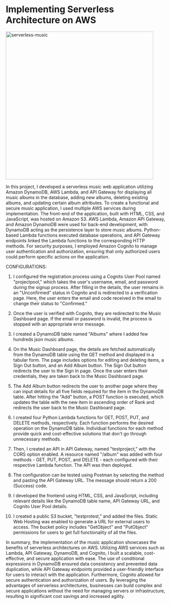 # Implementing Serverless Architecture on AWS
<img width="466" alt="serverless-music" src="https://github.com/Zahyl/Serverless-Architecture-AWS/assets/71133664/c634b129-4dee-4bc4-af1f-759744e9545e">

In this project, I developed a serverless music web application utilizing Amazon DynamoDB, AWS Lambda, and API Gateway for displaying all music albums in the database, adding new albums, deleting existing albums, and updating certain album attributes. To create a functional and secure music application, I used multiple AWS services during implementation. The front-end of the application, built with HTML, CSS, and JavaScript, was hosted on Amazon S3. AWS Lambda, Amazon API Gateway, and Amazon DynamoDB were used for back-end development, with DynamoDB acting as the persistence layer to store music albums. Python-based Lambda functions executed database operations, and API Gateway endpoints linked the Lambda functions to the corresponding HTTP methods. For security purposes, I employed Amazon Cognito to manage user authentication and authorization, ensuring that only authorized users could perform specific actions on the application.

CONFIGURATIONS:

1. I configured the registration process using a Cognito User Pool named "projectpool," which takes the user's username, email, and password during the signup process. After filling in the details, the user remains in an "Unconfirmed" status in Cognito and is redirected to a verification page. Here, the user enters the email and code received in the email to change their status to "Confirmed."

2. Once the user is verified with Cognito, they are redirected to the Music Dashboard page. If the email or password is invalid, the process is stopped with an appropriate error message.

3. I created a DynamoDB table named "Albums" where I added few hundreds json music albums.

4. On the Music Dashboard page, the details are fetched automatically from the DynamoDB table using the GET method and displayed in a tabular form. The page includes options for editing and deleting items, a Sign Out button, and an Add Album button. The Sign Out button redirects the user to the Sign In page. Once the user enters their credentials, they are taken back to the Music Dashboard page.

5. The Add Album button redirects the user to another page where they can input details for all five fields required for the item in the DynamoDB table. After hitting the "Add" button, a POST function is executed, which updates the table with the new item in ascending order of Rank and redirects the user back to the Music Dashboard page.

6. I created four Python Lambda functions for GET, POST, PUT, and DELETE methods, respectively. Each function performs the desired operation on the DynamoDB table. Individual functions for each method provide quick and cost-effective solutions that don't go through unnecessary methods.

7. Then, I created an API in API Gateway, named "testproject," with the CORS option enabled. A resource named "/album" was added with four methods - GET, PUT, POST, and DELETE - each configured with their respective Lambda function. The API was then deployed.

8. The configuration can be tested using Postman by selecting the method and pasting the API Gateway URL. The message should return a 200 (Success) code.

9. I developed the frontend using HTML, CSS, and JavaScript, including relevant details like the DynamoDB table name, API Gateway URL, and Cognito User Pool details.

10. I created a public S3 bucket, "testprotest," and added the files. Static Web Hosting was enabled to generate a URL for external users to access. The bucket policy includes "GetObject" and "PutObject" permissions for users to get full functionality of all the files.

In summary, the implementation of the music application showcases the benefits of serverless architectures on AWS. Utilizing AWS services such as Lambda, API Gateway, DynamoDB, and Cognito, I built a scalable, cost-effective, and secure application with ease. The use of conditional expressions in DynamoDB ensured data consistency and prevented data duplication, while API Gateway endpoints provided a user-friendly interface for users to interact with the application. Furthermore, Cognito allowed for secure authentication and authorization of users. By leveraging the advantages of serverless architectures, businesses can build complex and secure applications without the need for managing servers or infrastructure, resulting in significant cost savings and increased agility.
